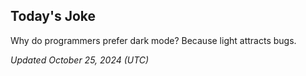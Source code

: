 ## Today's Joke
Why do programmers prefer dark mode? Because light attracts bugs.

*Updated October 25, 2024 (UTC)*
